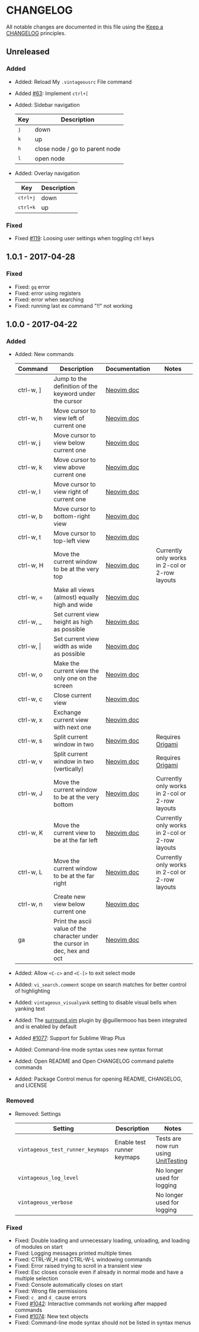 # CHANGELOG

All notable changes are documented in this file using the [Keep a CHANGELOG](http://keepachangelog.com/) principles.

## Unreleased

### Added

* Added: Reload My `.vintageousrc` File command
* Added [#63](https://github.com/NeoVintageous/NeoVintageous/issues/249): Implement `ctrl+[`
* Added: Sidebar navigation

    Key | Description
    --- | -----------
    <kbd>j</kbd> | down
    <kbd>k</kbd> | up
    <kbd>h</kbd> | close node / go to parent node
    <kbd>l</kbd> | open node

* Added: Overlay navigation

    Key | Description
    --- | -----------
    <kbd>ctrl+j</kbd> | down
    <kbd>ctrl+k</kbd> | up

### Fixed

* Fixed [#119](https://github.com/NeoVintageous/NeoVintageous/issues/119): Loosing user settings when toggling ctrl keys

## 1.0.1 - 2017-04-28

### Fixed

* Fixed: `gq` error
* Fixed: error using registers
* Fixed: error when searching
* Fixed: running last ex command "!!" not working

## 1.0.0 - 2017-04-22

### Added

* Added: New commands

    Command | Description | Documentation | Notes
    ------- | ----------- | ------------- | -----
    ctrl-w, ] | Jump to the definition of the keyword under the cursor | [Neovim doc](https://neovim.io/doc/user/tagsrch.html#CTRL-\]) |
    ctrl-w, h | Move cursor to view left of current one | [Neovim doc](https://neovim.io/doc/user/windows.html#CTRL-W_h) |
    ctrl-w, j | Move cursor to view below current one | [Neovim doc](https://neovim.io/doc/user/windows.html#CTRL-W_j) |
    ctrl-w, k | Move cursor to view above current one | [Neovim doc](https://neovim.io/doc/user/windows.html#CTRL-W_k) |
    ctrl-w, l | Move cursor to view right of current one | [Neovim doc](https://neovim.io/doc/user/windows.html#CTRL-W_l) |
    ctrl-w, b | Move cursor to bottom-right view | [Neovim doc](https://neovim.io/doc/user/windows.html#CTRL-W_b) |
    ctrl-w, t | Move cursor to top-left view | [Neovim doc](https://neovim.io/doc/user/windows.html#CTRL-W_t) |
    ctrl-w, H | Move the current window to be at the very top | [Neovim doc](https://neovim.io/doc/user/windows.html#CTRL-W_H) | Currently only works in 2-col or 2-row layouts
    ctrl-w, = | Make all views (almost) equally high and wide | [Neovim doc](https://neovim.io/doc/user/windows.html#CTRL-W_=) |
    ctrl-w, _ | Set current view height as high as possible | [Neovim doc](https://neovim.io/doc/user/windows.html#CTRL-W__) |
    ctrl-w, &vert; | Set current view width as wide as possible | [Neovim doc](https://neovim.io/doc/user/windows.html#CTRL-W_bar) |
    ctrl-w, o | Make the current view the only one on the screen | [Neovim doc](https://neovim.io/doc/user/windows.html#CTRL-W_o) |
    ctrl-w, c | Close current view | [Neovim doc](https://neovim.io/doc/user/windows.html#CTRL-W_c) |
    ctrl-w, x | Exchange current view with next one | [Neovim doc](https://neovim.io/doc/user/windows.html#CTRL-W_x) |
    ctrl-w, s | Split current window in two | [Neovim doc](https://neovim.io/doc/user/windows.html#CTRL-W_s) | Requires [Origami](https://github.com/SublimeText/Origami)
    ctrl-w, v | Split current window in two (vertically) | [Neovim doc](https://neovim.io/doc/user/windows.html#CTRL-W_v) | Requires [Origami](https://github.com/SublimeText/Origami)
    ctrl-w, J | Move the current window to be at the very bottom | [Neovim doc](https://neovim.io/doc/user/windows.html#CTRL-W_J) | Currently only works in 2-col or 2-row layouts
    ctrl-w, K | Move the current view to be at the far left | [Neovim doc](https://neovim.io/doc/user/windows.html#CTRL-W_K) | Currently only works in 2-col or 2-row layouts
    ctrl-w, L | Move the current window to be at the far right | [Neovim doc](https://neovim.io/doc/user/windows.html#CTRL-W_L) | Currently only works in 2-col or 2-row layouts
    ctrl-w, n | Create new view below current one | [Neovim doc](https://neovim.io/doc/user/windows.html#CTRL-W_n) |
    ga | Print the ascii value of the character under the cursor in dec, hex and oct | [Neovim doc](https://neovim.io/doc/user/various.html#ga) |

* Added: Allow `<C-c>` and `<C-[>` to exit select mode
* Added: `vi_search.comment` scope on search matches for better control of highlighting
* Added: `vintageous_visualyank` setting to disable visual bells when yanking text
* Added: The [surround.vim](https://github.com/guillermooo/Vintageous_Plugin_Surround) plugin by @guillermooo has been integrated and is enabled by default
* Added [#1077](https://github.com/guillermooo/Vintageous/pull/1077): Support for Sublime Wrap Plus
* Added: Command-line mode syntax uses new syntax format
* Added: Open README and Open CHANGELOG command palette commands
* Added: Package Control menus for opening README, CHANGELOG, and LICENSE

### Removed

* Removed: Settings

    Setting | Description | Notes
    ------- | ----------- | -----
    `vintageous_test_runner_keymaps` | Enable test runner keymaps | Tests are now run using [UnitTesting](https://github.com/randy3k/UnitTesting)
    `vintageous_log_level` | | No longer used for logging
    `vintageous_verbose` | | No longer used for logging

### Fixed

* Fixed: Double loading and unnecessary loading, unloading, and loading of modules on start
* Fixed: Logging messages printed multiple times
* Fixed: CTRL-W_H and CTRL-W-L windowing commands
* Fixed: Error raised trying to scroll in a transient view
* Fixed: Esc closes console even if already in normal mode and have a multiple selection
* Fixed: Console automatically closes on start
* Fixed: Wrong file permissions
* Fixed: `c_` and `d_` cause errors
* Fixed [#1042](https://github.com/guillermooo/Vintageous/pull/1042): Interactive commands not working after mapped commands
* Fixed [#1074](https://github.com/guillermooo/Vintageous/pull/1074): New text objects
* Fixed: Command-line mode syntax should not be listed in syntax menus
